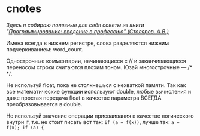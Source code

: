 # cnotes

*Здесь я собираю полезные для себя советы из книги "[Программирование: введение в профессию" (Столяров. А.В.)](http://www.stolyarov.info/books/pdf/progintro_dmkv2.pdf)*

Имена всегда в нижнем регистре, слова разделяются нижним подчеркиванием: word_count.

Однострочные комментарии, начинающиеся с // и заканчивающиеся переносом строки считаются плохим тоном. Юзай многострочные — /* */.

Не используй float, пока не столкнешься с нехваткой памяти. Так как все математические функции используют double, любые вычисления и даже простая передача float в качестве параметра ВСЕГДА преобразовывается в double.

Не используй значение операции присваивания в качестве логического внутри if, т.е. не стоит писать вот так: `if (a = f(x))`, лучше так: `a = f(x); if (a) {`
